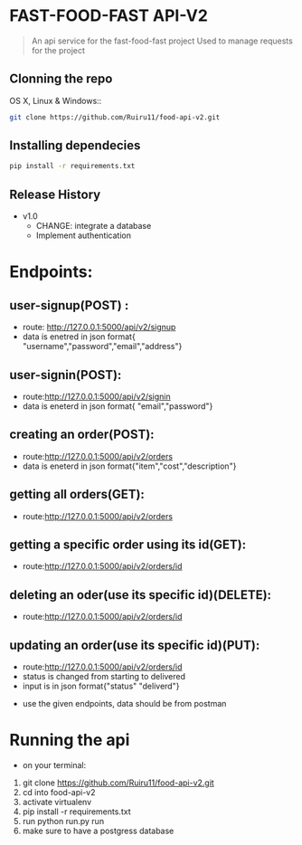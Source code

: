 # FAST-FOOD-FAST API-V2
> An api service for the fast-food-fast project
> Used to manage requests for the project





## Clonning the repo

OS X, Linux & Windows::

```sh
git clone https://github.com/Ruiru11/food-api-v2.git
```



## Installing dependecies 



```sh
pip install -r requirements.txt
```

## Release History

* v1.0
    * CHANGE: integrate a database
    * Implement authentication 



# Endpoints: 
## user-signup(POST) :
- route: http://127.0.0.1:5000/api/v2/signup
- data is enetred in json format{ "username","password","email","address"}
 ## user-signin(POST):
- route:http://127.0.0.1:5000/api/v2/signin
- data is eneterd in json format{ "email","password"}
 ## creating an order(POST):
- route:http://127.0.0.1:5000/api/v2/orders
- data is eneterd in json format{"item","cost","description"}
 ## getting all orders(GET):
- route:http://127.0.0.1:5000/api/v2/orders
 ## getting a specific order using its id(GET):
- route:http://127.0.0.1:5000/api/v2/orders/id
 ## deleting an oder(use its specific id)(DELETE):
- route:http://127.0.0.1:5000/api/v2/orders/id
 ## updating an order(use its specific id)(PUT):
- route:http://127.0.0.1:5000/api/v2/orders/id
- status is changed from starting to delivered
- input is in json format{"status" "deliverd"}

* use the given endpoints, data should be from postman  



# Running the api
- on your terminal:
 
 1. git clone https://github.com/Ruiru11/food-api-v2.git
 2. cd into food-api-v2
 3. activate virtualenv
 3. pip install -r requirements.txt
 4. run python run.py run
 5. make sure to have a postgress database 

